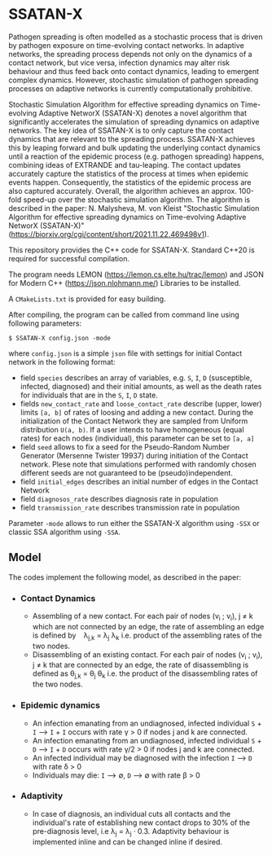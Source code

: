 # SSATAN-X
Pathogen spreading is often modelled as a stochastic process that is driven by pathogen exposure on time-evolving contact networks. In adaptive networks, the spreading process depends not only on the dynamics of a contact network, but vice versa, infection dynamics may alter risk behaviour and thus feed back onto contact dynamics, leading to emergent complex dynamics. However, stochastic simulation of pathogen spreading processes on adaptive networks is currently computationally prohibitive. 

Stochastic Simulation Algorithm for effective spreading dynamics on Time-evolving Adaptive NetworX (SSATAN-X) denotes a novel algorithm that significantly accelerates the simulation of spreading dynamics on adaptive networks. The key idea of SSATAN-X is to only capture the contact dynamics that are relevant to the spreading process. SSATAN-X achieves this by leaping forward and bulk updating the underlying contact dynamics until a reaction of the epidemic process (e.g. pathogen spreading) happens, combining ideas of EXTRANDE and tau-leaping. The contact updates accurately capture the statistics of the process at times when epidemic events happen. Consequently, the statistics of the epidemic process are also captured accurately.
Overall, the algorithm achieves an approx. 100-fold speed-up over the stochastic simulation algorithm. The algorithm is described in the paper: N. Malysheva, M. von Kleist "Stochastic Simulation Algorithm for effective spreading dynamics on Time-evolving Adaptive NetworX (SSATAN-X)"  (https://biorxiv.org/cgi/content/short/2021.11.22.469498v1).   

This repository provides the C++ code for SSATAN-X. Standard C++20  is required for successful compilation.
  
The program needs LEMON (https://lemon.cs.elte.hu/trac/lemon) and JSON for Modern C++ (https://json.nlohmann.me/) Libraries to be installed.  
  
A `CMakeLists.txt` is provided for easy building.    

After compiling, the program can be called from command line using following parameters:  
```
$ SSATAN-X config.json -mode 
```
where `config.json` is a simple `json` file with settings for initial Contact network in the following format:
* field `species` describes an array of variables, e.g. `S`, `I`, `D` (susceptible, infected, diagnosed) and their initial amounts, as well as the death rates for individuals that are in the  `S`, `I`, `D` state.
* fields `new_contact_rate` and `loose_contact_rate` describe (upper, lower) limits `[a, b]` of rates of loosing and adding a new contact. During the initialization of the 
Contact Network they are sampled from Uniform distribution `U(a, b)`. If a user intends to have homogeneous (equal rates) for each nodes (individual), this parameter can be set to `[a, a]`
* field `seed` allows to fix a seed for the Pseudo-Random Number Generator (Mersenne Twister 19937) during initiation of the Contact network. Plese note that simulations performed with randomly chosen different seeds are not guaranteed to be (pseudo)independent.
* field `initial_edges` describes an initial number of edges in the Contact Network
* field `diagnosos_rate` describes diagnosis rate in population
* field `transmission_rate` describes transmission rate in population
  
Parameter `-mode` allows to run either the SSATAN-X algorithm using `-SSX` or classic SSA algorithm using `-SSA`.  
   
## Model
The codes implement the following model, as described in the paper: 
* ### Contact Dynamics 
  *  Assembling of a new contact. For each pair of nodes (v<sub>i</sub> ; v<sub>i</sub>),  j &#8800; k which are not connected by an edge, the rate of assembling an edge is defined by   &lambda;<sub>j,k</sub>  &#61; &lambda;<sub>j</sub>  &lambda;<sub>k</sub> i.e. product of the assembling rates of the two nodes.
  *  Disassembling of an existing contact. For each pair of nodes (v<sub>i</sub> ; v<sub>i</sub>),  j &#8800; k that are connected by an edge, the rate of disassembling is defined as &theta;<sub>j,k</sub>  &#61; &theta;<sub>j</sub>  &theta;<sub>k</sub> i.e. the product of the disassembling rates of the two nodes.
  
* ### Epidemic dynamics
  * An infection emanating from an undiagnosed, infected individual `S` + `I` &#10230; `I` + `I` occurs with rate &gamma; > 0 if nodes j and k are connected.
  * An infection emanating from an undiagnosed, infected individual `S` + `D` &#10230; `I` + `D` occurs with rate &gamma;/2 > 0 if nodes j and k are connected.
  * An infected individual may be diagnosed with the infection `I` &#10230; `D` with rate &delta; > 0
  * Individuals may die: `I` &#10230; &#8709;, `D` &#10230; &#8709;  with rate &beta; > 0
* ### Adaptivity
  * In case of diagnosis, an individual cuts all contacts and the individual's rate of establishing new contact drops to 30% of the pre-diagnosis level, i.e &lambda;<sub>j</sub> &#61; &lambda;<sub>j</sub> &middot; 0.3. Adaptivity behaviour is implemented inline and can be changed inline if desired.

